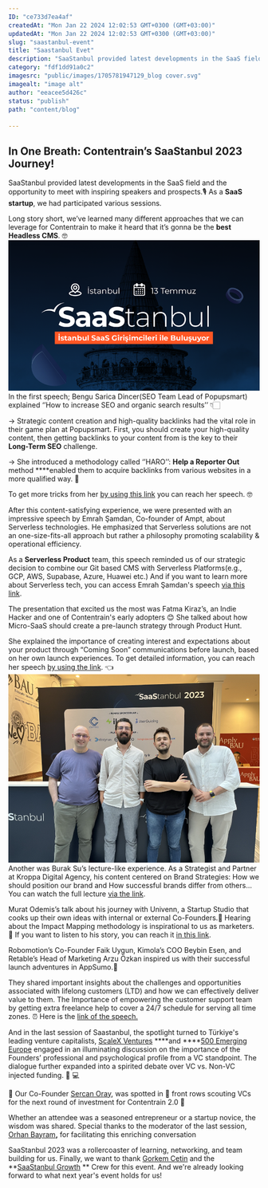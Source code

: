 ```yaml
---
ID: "ce733d7ea4af"
createdAt: "Mon Jan 22 2024 12:02:53 GMT+0300 (GMT+03:00)"
updatedAt: "Mon Jan 22 2024 12:02:53 GMT+0300 (GMT+03:00)"
slug: "saastanbul-event"
title: "Saastanbul Evet"
description: "SaaStanbul provided latest developments in the SaaS field and the opportunity to meet with inspiring speakers and prospects.🎙️ As a SaaS startup, we had participated various sessions.   Long story short, we’ve learned many different approaches that we can leverage for Contentrain to make it heard that it’s gonna be the best Headless CMS. 🤓"
category: "fdf1dd91a0c2"
imagesrc: "public/images/1705781947129_blog cover.svg"
imagealt: "image alt"
author: "eeacee5d426c"
status: "publish"
path: "content/blog"

---
```

## In One Breath: Contentrain’s SaaStanbul 2023 Journey!

SaaStanbul provided latest developments in the SaaS field and the opportunity to meet with inspiring speakers and prospects.🎙️ As a **SaaS startup**, we had participated various sessions.

Long story short, we’ve learned many different approaches that we can leverage for Contentrain to make it heard that it’s gonna be the **best Headless CMS**. 🤓![](public/images/1705914327769_saastanbul%20image1.png) In the first speech; Bengu Sarica Dincer(SEO Team Lead of Popupsmart) explained ‘’How to increase SEO and organic search results’’ 👇🏻

→ Strategic content creation and high-quality backlinks had the vital role in their game plan at Popupsmart. First, you should create your high-quality content, then getting backlinks to your content from is the key to their **Long-Term SEO** challenge.

→ She introduced a methodology called ‘’HARO’’: **Help a Reporter Out** method \*\*\*\*enabled them to acquire backlinks from various websites in a more qualified way. 🦾

To get more tricks from her [by using this link](https://www.youtube.com/watch?v=OSBcOA4mp3M) you can reach her speech. 🤓

After this content-satisfying experience, we were presented with an impressive speech by Emrah Şamdan, Co-founder of Ampt, about Serverless technologies. He emphasized that Serverless solutions are not an one-size-fits-all approach but rather a philosophy promoting scalability & operational efficiency.

As a **Serverless Product** team, this speech reminded us of our strategic decision to combine our Git based CMS with Serverless Platforms(e.g., GCP, AWS, Supabase, Azure, Huawei etc.) And if you want to learn more about Serverless tech, you can access Emrah Şamdan's speech [via this link](https://www.youtube.com/watch?v=q6vmpz3r07I).

The presentation that excited us the most was Fatma Kiraz’s, an Indie Hacker and one of Contentrain's early adopters 😊 She talked about how Micro-SaaS should create a pre-launch strategy through Product Hunt.

She explained the importance of creating interest and expectations about your product through “Coming Soon” communications before launch, based on her own launch experiences. To get detailed information, you can reach her speech [by using the link](https://www.youtube.com/watch?v=SCJ8gTTnzmk). 👈![](<public/images/1705914503749_saastanbul image2.png>)
Another was Burak Su’s lecture-like experience. As a Strategist and Partner at Kroppa Digital Agency, his content centered on Brand Strategies: How we should position our brand and How successful brands differ from others… You can watch the full lecture [via the link](https://www.youtube.com/watch?v=DlHnXieU0GM).

Murat Odemis’s talk about his journey with Univenn, a Startup Studio that cooks up their own ideas with internal or external Co-Founders.🤘 Hearing about the Impact Mapping methodology is inspirational to us as marketers. 🤩 If you want to listen to his story, you can reach it [in this link](https://www.youtube.com/watch?v=zsjAJ3gy_xo).

Robomotion’s Co-Founder Faik Uygun, Kimola’s COO Beybin Esen, and Retable’s Head of Marketing Arzu Özkan inspired us with their successful launch adventures in AppSumo.🚀 

They shared important insights about the challenges and opportunities associated with lifelong customers (LTD) and how we can effectively deliver value to them. The Importance of empowering the customer support team by getting extra freelance help to cover a 24/7 schedule for serving all time zones. ⏰ Here is the [link of the speech.](https://www.youtube.com/watch?v=WiXiSd9tq7g)

And in the last session of Saastanbul, the spotlight turned to Türkiye's leading venture capitalists, [ScaleX Ventures](https://www.linkedin.com/company/scalex/) ****and ****[500 Emerging Europe](https://www.linkedin.com/company/500ee/) engaged in an illuminating discussion on the importance of the Founders’ professional and psychological profile from a VC standpoint. The dialogue further expanded into a spirited debate over VC vs. Non-VC injected funding. 👩 💻

🤫 Our Co-Founder [Sercan Oray](https://www.linkedin.com/in/sercanoray/), was spotted in 📸 front rows scouting VCs for the next round of investment for Contentrain 2.0 🤩

Whether an attendee was a seasoned entrepreneur or a startup novice, the wisdom was shared. Special thanks to the moderator of the last session, [Orhan Bayram](https://www.linkedin.com/in/orhanbayram/)**,** for facilitating this enriching conversation

SaaStanbul 2023 was a rollercoaster of learning, networking, and team building for us. Finally, we want to thank [Gorkem Cetin](https://www.linkedin.com/in/gorkemcetin/) and the **[SaaStanbul Growth](https://www.linkedin.com/company/saastanbul/) ** Crew for this event. And we're already looking forward to what next year's event holds for us!